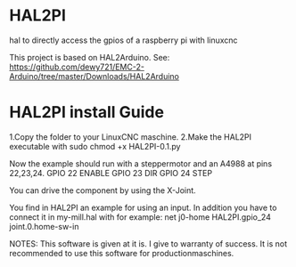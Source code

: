 # HAL2PI
hal to directly access the gpios of a raspberry pi with linuxcnc

This project is based on HAL2Arduino.
See: https://github.com/dewy721/EMC-2-Arduino/tree/master/Downloads/HAL2Arduino

# HAL2PI install Guide


1.Copy the folder to your LinuxCNC maschine.
2.Make the HAL2PI executable with
  sudo chmod +x HAL2PI-0.1.py

Now the example should run with a steppermotor and an A4988 at pins 22,23,24.
GPIO 22 ENABLE
GPIO 23 DIR
GPIO 24 STEP

You can drive the component by using the X-Joint.


You find in HAL2PI an example for using an input.
In addition you have to connect it in my-mill.hal with for example:
net j0-home HAL2PI.gpio_24 joint.0.home-sw-in


NOTES:
This software is given at it is. I give to warranty of success. It is not recommended to use this software for productionmaschines.
